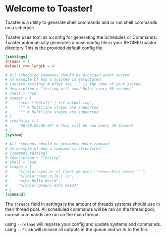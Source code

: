 # Welcome to Toaster!

Toaster is a utility to generate shell commands and or run shell commands on a schedule. 

Toaster uses toml as a config for generating the Schedules or Commands.
Toaster automatically generates a base config file in your $HOME/.toaster directory
This is the provided default config file.

```toml
[settings]
threads = 1
default_row_length = 4

# All scheduled commands should be provided under system
# An example of how a sysytem is structured
# [system.testing] # After the `.` is the name of your system.
# description = "testing will send Hola! every 30 seconds"
# shell = "zsh"
# stages = [
#     "echo \"Hola!\" | tee output.log",
#     """ # Multiline stages are supported
#     """ # Multiline stages are supported
# ]
# schedules = [
#     "00:00:00:00:30" # This will be ran every 30 seconds
# ]
[system]

# All commands should be provided under command
# An example of how a command is structured
# [command.testing]
# description = "testing"
# shell = "zsh"
# stages = [
#     "%[color:cyan,o:-s] clear && echo \"===== Dirs ===== \" ",
#     "%[color:cyan,o:l6;] ls",
#     "echo Hello World",
#     "%[color:green] echo ok123"
# ]
[command]
```

The `threads` field in settings is the amount of threads systems should use in their thread pool.
All scheduled commands will be ran on the thread pool, normal commands are ran on the main thread.

using `--reload` will reparse your config and update systems and commands.
using `--flush` will release all outputs in the queue and write to the file.
